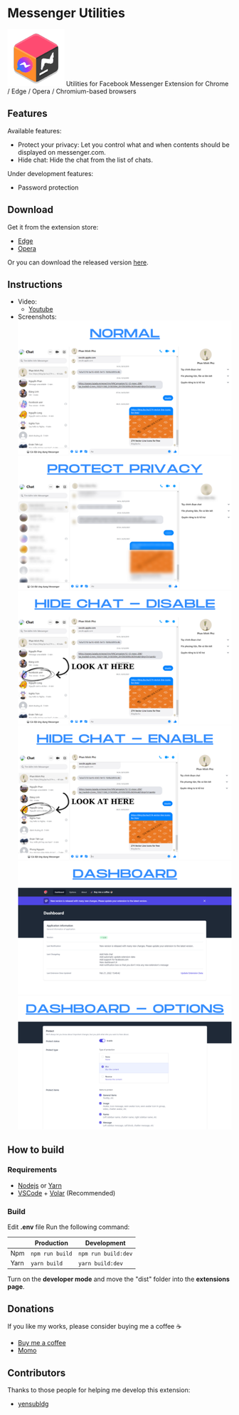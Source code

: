 # Messenger Utilities

![logo](public/icons/icon.png)
Utilities for Facebook Messenger
Extension for Chrome / Edge / Opera / Chromium-based browsers

## Features

Available features:

- Protect your privacy: Let you control what and when contents should be displayed on messenger.com.
- Hide chat: Hide the chat from the list of chats.

Under development features:

- Password protection

## Download

Get it from the extension store:

- [Edge](https://microsoftedge.microsoft.com/addons/detail/dikgifmgfijhmfapckmkbgldlljmihea)
- [Opera](https://addons.opera.com/en/extensions/details/messenger-utilities)

Or you can download the released version [here](https://github.com/Phu1237/extension-messenger-utilities/releases/latest).

## Instructions

- Video:
  - [Youtube](https://youtu.be/xYn46sTrNPI)
- Screenshots:
![screenshot](screenshots/1.png)
![screenshot](screenshots/2.png)
![screenshot](screenshots/3.png)
![screenshot](screenshots/4.png)
![screenshot](screenshots/5.png)
![screenshot](screenshots/6.png)


## How to build

### Requirements

- [Nodejs](https://nodejs.org/) or [Yarn](https://yarnpkg.com/)
- [VSCode](https://code.visualstudio.com/) + [Volar](https://marketplace.visualstudio.com/items?itemName=johnsoncodehk.volar) (Recommended)

### Build

Edit **.env** file
Run the following command:

| |Production|Development|
|-|-|-|
|Npm|`npm run build`|`npm run build:dev`
|Yarn|`yarn build`|`yarn build:dev`

Turn on the **developer mode** and move the "dist" folder into the **extensions page**.

## Donations

If you like my works, please consider buying me a coffee ☕

- [Buy me a coffee](https://www.buymeacoffee.com/Phu1237)
- [Momo](https://me.momo.vn/Phu1237)

## Contributors

Thanks to those people for helping me develop this extension:

- [yensubldg](https://github.com/yensubldg)
